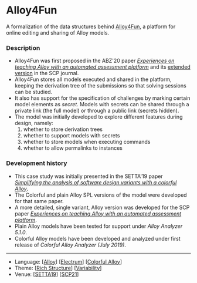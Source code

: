 # Alloy4Fun

A formalization of the data structures behind [Alloy4Fun](https://alloy4fun.inesctec.pt/), a platform for online editing and sharing of Alloy models.

### Description

- Alloy4Fun was first proposed in the ABZ'20 paper [_Experiences on teaching Alloy with an automated assessment platform_](http://haslab.github.io/TRUST/papers/abz20a.pdf) and its [extended version](https://nmacedo.github.io/pubs/SCP21.pdf) in the SCP journal.
- Alloy4Fun stores all models executed and shared in the platform, keeping the derivation tree of the submissions so that solving sessions can be studied.
- It also has support for the specification of challenges by marking certain model elements as *secret*. Models with secrets can be shared through a private link (the full model) or through a public link (secrets hidden).
- The model was initially developed to explore different features during design, namely:
  1. whether to store derivation trees
  2. whether to support models with secrets
  3. whether to store models when executing commands
  4. whether to allow permalinks to instances

### Development history

* This case study was initially presented in the SETTA'19 paper *[Simplifying the analysis of software design variants with a colorful Alloy](http://nmacedo.github.io/pubs.html#setta19)*.
* The Colorful and plain Alloy SPL versions of the model were developed for that same paper.
* A more detailed, single variant, Alloy version was developed for the SCP paper *[Experiences on teaching Alloy with an automated assessment platform](http://nmacedo.github.io/pubs.html#scp21)*.
* Plain Alloy models have been tested for support under *Alloy Analyzer 5.1.0*.
* Colorful Alloy models have been developed and analyzed under first release of *Colorful Alloy Analyzer (July 2019)*.
---

* Language: [[Alloy](https://github.com/nmacedo/MSV/wiki/By-Language#alloy)] [[Electrum](https://github.com/nmacedo/MSV/wiki/By-Language#electrum)] [[Colorful Alloy](https://github.com/nmacedo/MSV/wiki/By-Language#colorful-alloy)]
* Theme: [[Rich Structure](https://github.com/nmacedo/MSV/wiki/By-Theme#rich-structure)] [[Variability](https://github.com/nmacedo/MSV/wiki/By-Theme#variability)]
* Venue: [[SETTA19](https://github.com/nmacedo/MSV/wiki/By-Venue#setta19)] [[SCP21](https://github.com/nmacedo/MSV/wiki/By-Venue#scp21)]
